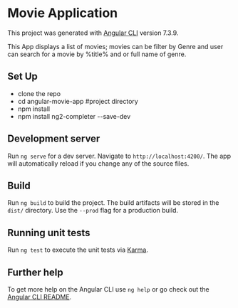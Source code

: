# Movie Application

This project was generated with [Angular CLI](https://github.com/angular/angular-cli) version 7.3.9.

This App displays a list of movies; movies can be filter by Genre and user can search for a movie by %title% and or full name of genre. 

## Set Up

- clone the repo
- cd angular-movie-app #project directory
- npm install
- npm install ng2-completer --save-dev

## Development server

Run `ng serve` for a dev server. Navigate to `http://localhost:4200/`. The app will automatically reload if you change any of the source files.


## Build

Run `ng build` to build the project. The build artifacts will be stored in the `dist/` directory. Use the `--prod` flag for a production build.

## Running unit tests

Run `ng test` to execute the unit tests via [Karma](https://karma-runner.github.io).

## Further help

To get more help on the Angular CLI use `ng help` or go check out the [Angular CLI README](https://github.com/angular/angular-cli/blob/master/README.md).

